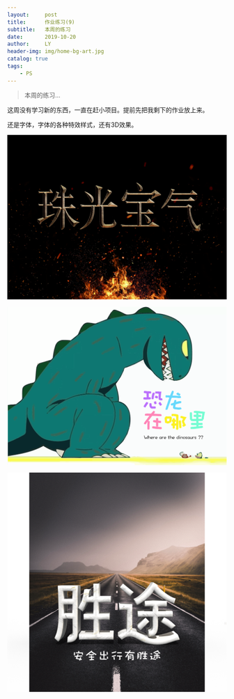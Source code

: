 ```yaml
---
layout:     post
title:      作业练习(9)
subtitle:   本周的练习
date:       2019-10-20
author:     LY
header-img: img/home-bg-art.jpg
catalog: true
tags:
    - PS
---
```


> 本周的练习... 

这周没有学习新的东西，一直在赶小项目。提前先把我剩下的作业放上来。

还是字体，字体的各种特效样式，还有3D效果。


![](/img/2019102001.png)

![](/img/2019102002.png)

![](/img/2019102003.png)



